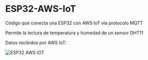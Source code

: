 # ESP32-AWS-IoT

Código que conecta una ESP32 con AWS IoT vía protocolo MQTT

Permite la lectura de temperatura y humedad de un sensor DHT11

Datos recibidos por AWS IoT:

![ESP32 AWS IOT](https://user-images.githubusercontent.com/90351946/198079694-609347aa-fb4e-4ec0-a665-3d6459768e8d.JPG)
